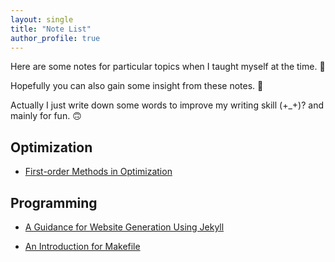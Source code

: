 ```yaml
---
layout: single
title: "Note List"
author_profile: true
---
```


Here are some notes for particular topics when I taught myself at the time. 🙂

Hopefully you can also gain some insight from these notes. 🤠 

Actually I just write down some words to improve my writing skill (+_+)? and
mainly for fun. 🙃

## Optimization

- [First-order Methods in Optimization](./first_order_methods_in_optmization)

<!-- - A new attempt for the note link [link]({{ site.url | append: "/note/method" }}) -->


## Programming

- [A Guidance for Website Generation Using Jekyll](./intro_website_build)

- [An Introduction for Makefile](./makefile.md)
